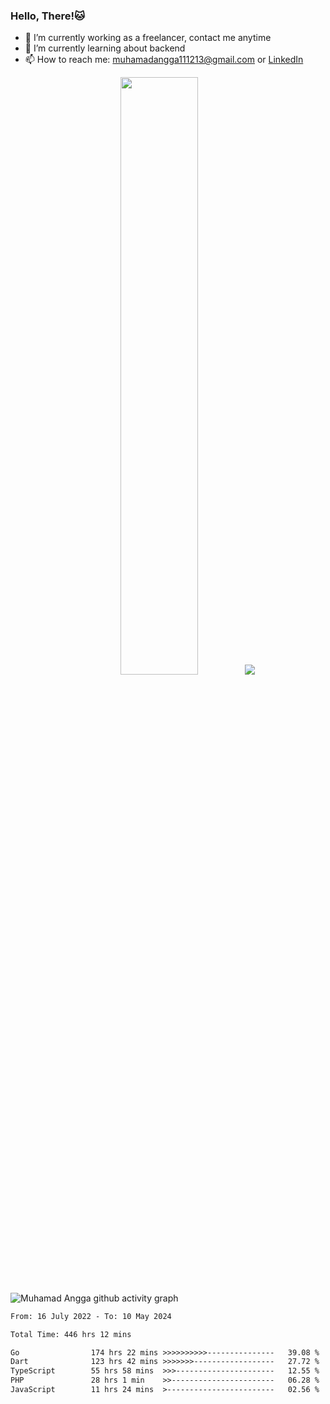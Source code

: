 
### Hello, There!🐱

- 🔭 I’m currently working as a freelancer, contact me anytime
- 🌱 I’m currently learning about backend
- 📫 How to reach me: [muhamadangga111213@gmail.com](mailto:muhamadangga111213@gmail.com) or [LinkedIn](https://www.linkedin.com/in/muhamad-angga)

<p align="center">
    <img width="49.5%" src="https://github-readme-stats.vercel.app/api?username=muhangga&count_private=true&theme=ocean_dark&show_icons=true" />
    &nbsp;
    <img src="https://github-readme-stats.vercel.app/api/top-langs/?username=muhangga&langs_count=8&layout=compact&theme=ocean_dark&show_icons=true" />
</p>

![Muhamad Angga github activity graph](https://github-readme-activity-graph.cyclic.app/graph?username=muhangga&custom_title=Angga&color=708090&theme=github-dark)


<!--START_SECTION:waka-->

```txt
From: 16 July 2022 - To: 10 May 2024

Total Time: 446 hrs 12 mins

Go                174 hrs 22 mins >>>>>>>>>>---------------   39.08 %
Dart              123 hrs 42 mins >>>>>>>------------------   27.72 %
TypeScript        55 hrs 58 mins  >>>----------------------   12.55 %
PHP               28 hrs 1 min    >>-----------------------   06.28 %
JavaScript        11 hrs 24 mins  >------------------------   02.56 %
```

<!--END_SECTION:waka-->
